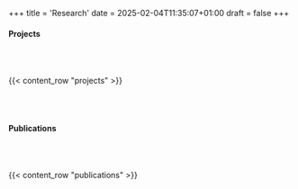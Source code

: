+++
title = 'Research'
date = 2025-02-04T11:35:07+01:00
draft = false
+++

#### **Projects**

<br> <br>

{{< content_row "projects" >}}

<br> <br> 

#### **Publications**

<br> <br>

{{< content_row "publications" >}}

<br> <br>

